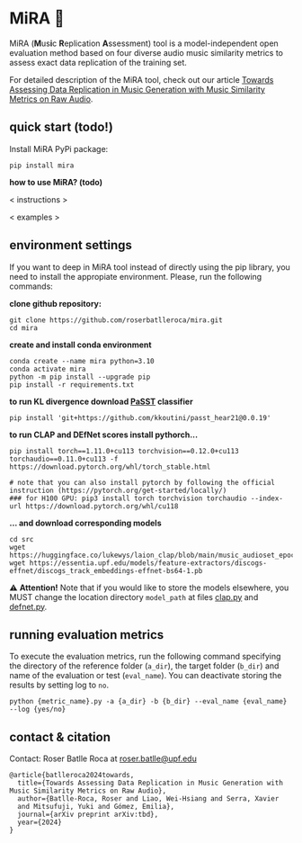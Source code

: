 # MiRA :eyes:

MiRA (**M**us**i**c **R**eplication **A**ssessment) tool is a model-independent open evaluation method based on four diverse audio music similarity metrics to assess exact data replication of the training set. 

For detailed description of the MiRA tool, check out our article [Towards Assessing Data Replication in Music Generation with Music Similarity Metrics on Raw Audio](url-missing). 


## quick start (todo!)

Install MiRA PyPi package: 
```
pip install mira
```

**how to use MiRA? (todo)**

< instructions >

< examples >


## environment settings
If you want to deep in MiRA tool instead of directly using the pip library, you need to install the appropiate environment. Please, run the following commands: 

**clone github repository:**
```
git clone https://github.com/roserbatlleroca/mira.git
cd mira
```

**create and install conda environment**
```
conda create --name mira python=3.10
conda activate mira
python -m pip install --upgrade pip
pip install -r requirements.txt
```

**to run KL divergence download [PaSST](https://github.com/kkoutini/PaSST?tab=readme-ov-file#passt-efficient-training-of-audio-transformers-with-patchout) classifier**
```
pip install 'git+https://github.com/kkoutini/passt_hear21@0.0.19'
```

**to run CLAP and DEfNet scores install pythorch...**

```
pip install torch==1.11.0+cu113 torchvision==0.12.0+cu113 torchaudio==0.11.0+cu113 -f https://download.pytorch.org/whl/torch_stable.html 

# note that you can also install pytorch by following the official instruction (https://pytorch.org/get-started/locally/)
### for H100 GPU: pip3 install torch torchvision torchaudio --index-url https://download.pytorch.org/whl/cu118
```
**... and download corresponding models**
 
```
cd src 
wget https://huggingface.co/lukewys/laion_clap/blob/main/music_audioset_epoch_15_esc_90.14.pt
wget https://essentia.upf.edu/models/feature-extractors/discogs-effnet/discogs_track_embeddings-effnet-bs64-1.pb
```

:warning: **Attention!** Note that if you would like to store the models elsewhere, you MUST change the location directory `model_path` at files [clap.py](mira_eval/clap.py) and [defnet.py](mira_eval/defnet.py). 

## running evaluation metrics

To execute the evaluation metrics, run the following command specifying the directory of the reference folder (`a_dir`), the target folder (`b_dir`) and name of the evaluation or test (`eval_name`). You can deactivate storing the results by setting log to `no`.  

```
python {metric_name}.py -a {a_dir} -b {b_dir} --eval_name {eval_name} --log {yes/no}
```



## contact & citation 

Contact: Roser Batlle Roca at <roser.batlle@upf.edu>

```
@article{batlleroca2024towards,
  title={Towards Assessing Data Replication in Music Generation with Music Similarity Metrics on Raw Audio},
  author={Batlle-Roca, Roser and Liao, Wei-Hsiang and Serra, Xavier
  and Mitsufuji, Yuki and Gómez, Emilia},
  journal={arXiv preprint arXiv:tbd},
  year={2024}
}
```

